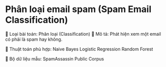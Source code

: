 # Phân loại email spam (Spam Email Classification)
📌 Loại bài toán: Phân loại (Classification)
📌 Mô tả: Phát hiện xem một email có phải là spam hay không.

📌 Thuật toán phù hợp:
Naive Bayes
Logistic Regression
Random Forest

📌 Bộ dữ liệu mẫu:
SpamAssassin Public Corpus
